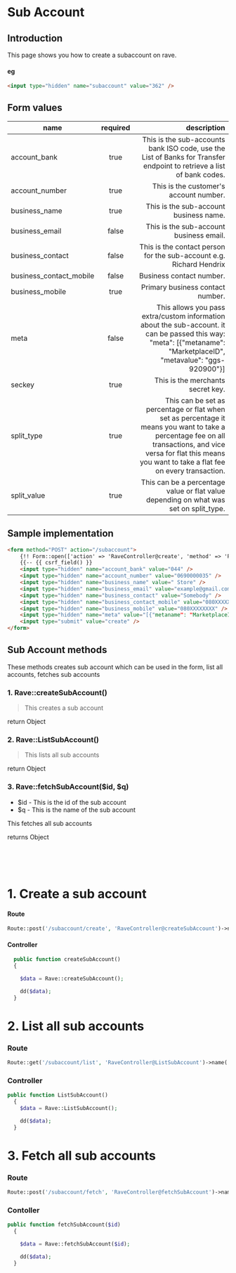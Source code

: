 # Sub Account

## Introduction
This page shows you how to create a subaccount on rave.


#### eg

```html
<input type="hidden" name="subaccount" value="362" />
```

## Form values

| name        | required           | description  |
| ------------- |:-------------:| -----:|
| account_bank | true | This is the sub-accounts bank ISO code, use the List of Banks for Transfer endpoint to retrieve a list of bank codes.
|account_number | true | This is the customer's account number.
| business_name | true | This is the sub-account business name.
| business_email | false | This is the sub-account business email.
| business_contact | false | This is the contact person for the sub-account e.g. Richard Hendrix
| business_contact_mobile | false | Business contact number.
| business_mobile | true | Primary business contact number.
| meta | false | This allows you pass extra/custom information about the sub-account. it can be passed this way: "meta": [{"metaname": "MarketplaceID", "metavalue": "ggs-920900"}]
| seckey | true | This is the merchants secret key.
| split_type | true | This can be set as percentage or flat when set as percentage it means you want to take a percentage fee on all transactions, and vice versa for flat this means you want to take a flat fee on every transaction.
| split_value | true | This can be a percentage value or flat value depending on what was set on split_type.


## Sample implementation

```html
<form method="POST" action="/subaccount">
    {!! Form::open(['action' => 'RaveController@create', 'method' => 'POST']) !!} 
    {{-- {{ csrf_field() }}
    <input type="hidden" name="account_bank" value="044" />
    <input type="hidden" name="account_number" value="0690000035" />
    <input type="hidden" name="business_name" value=" Store" />
    <input type="hidden" name="business_email" value="example@gmail.com" />
    <input type="hidden" name="business_contact" value="Somebody" />
    <input type="hidden" name="business_contact_mobile" value="080XXXXXXXX" />
    <input type="hidden" name="business_mobile" value="080XXXXXXXX" />
    <input type="hidden" name="meta" value="[{"metaname": "MarketplaceID", "metavalue": "ggs-920900"}]"/> 
    <input type="submit" value="create" />
</form>
```


## Sub Account methods

These methods creates sub account which can be used in the form, list all accounts, fetches sub accounts

### 1. Rave::createSubAccount()

> This creates a sub account

return Object

### 2. Rave::ListSubAccount()

> This lists all sub accounts

return Object


### 3. Rave::fetchSubAccount($id, $q)

- $id - This is the id of the sub account
- $q - This is the name of the sub account

This fetches all sub accounts

returns Object

<br><br><br>


# 1. Create a sub account

#### Route

```php
Route::post('/subaccount/create', 'RaveController@createSubAccount')->name('createSubAccount');
```

#### Controller

```php
  public function createSubAccount()
  {

    $data = Rave::createSubAccount();

    dd($data);
  }
  ```

# 2. List all sub accounts

### Route

```php
Route::get('/subaccount/list', 'RaveController@ListSubAccount')->name('listSubAccount');
```

### Controller

```php
public function ListSubAccount()
  {
    $data = Rave::ListSubAccount();

    dd($data);
  }
  ```

  # 3. Fetch all sub accounts

  ### Route

  ```php 
Route::post('/subaccount/fetch', 'RaveController@fetchSubAccount')->name('fetchSubAccount');
```

### Contoller

```php
public function fetchSubAccount($id)
  {

    $data = Rave::fetchSubAccount($id);

    dd($data);
  }
  ```





